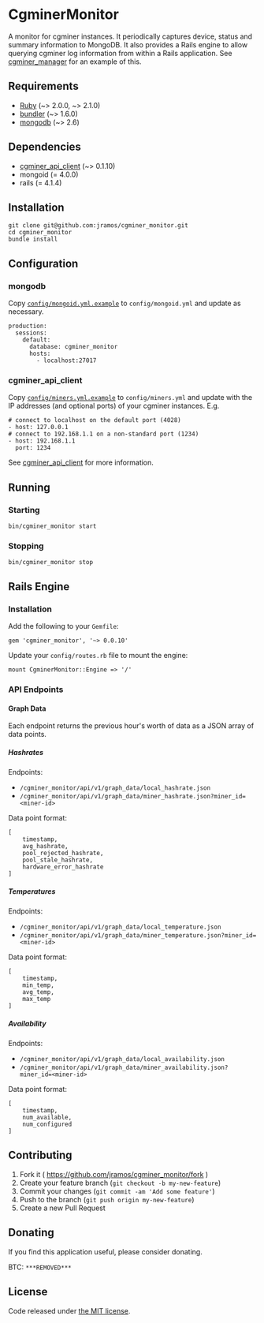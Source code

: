 # CgminerMonitor

A monitor for cgminer instances. It periodically captures device, status and summary information to MongoDB. It also provides a Rails engine to allow querying cgminer log information from within a Rails application. See [cgminer_manager](https://github.com/jramos/cgminer_manager) for an example of this.

## Requirements

* [Ruby](https://www.ruby-lang.org) (~> 2.0.0, ~> 2.1.0)
* [bundler](http://bundler.io/) (~> 1.6.0)
* [mongodb](http://www.mongodb.org/) (~> 2.6)

## Dependencies

* [cgminer\_api\_client](https://github.com/jramos/cgminer_api_client) (~> 0.1.10)
* mongoid (= 4.0.0)
* rails (= 4.1.4)

## Installation

    git clone git@github.com:jramos/cgminer_monitor.git
    cd cgminer_monitor
    bundle install

## Configuration

### mongodb

Copy [``config/mongoid.yml.example``](https://github.com/jramos/cgminer_monitor/blob/master/config/mongoid.yml.example) to ``config/mongoid.yml`` and update as necessary.

    production:
      sessions:
        default:
          database: cgminer_monitor
          hosts:
            - localhost:27017

### cgminer\_api\_client

Copy [``config/miners.yml.example``](https://github.com/jramos/cgminer_monitor/blob/master/config/miners.yml.example) to ``config/miners.yml`` and update with the IP addresses (and optional ports) of your cgminer instances. E.g.

    # connect to localhost on the default port (4028)
    - host: 127.0.0.1
    # connect to 192.168.1.1 on a non-standard port (1234)
    - host: 192.168.1.1
      port: 1234

See [cgminer\_api\_client](https://github.com/jramos/cgminer_api_client#configuration) for more information.

## Running

### Starting

    bin/cgminer_monitor start

### Stopping

    bin/cgminer_monitor stop

## Rails Engine

### Installation

Add the following to your ``Gemfile``:

    gem 'cgminer_monitor', '~> 0.0.10'

Update your ``config/routes.rb`` file to mount the engine:

    mount CgminerMonitor::Engine => '/'

### API Endpoints

#### Graph Data

Each endpoint returns the previous hour's worth of data as a JSON array of data points.

##### Hashrates

Endpoints:

* ``/cgminer_monitor/api/v1/graph_data/local_hashrate.json``
* ``/cgminer_monitor/api/v1/graph_data/miner_hashrate.json?miner_id=<miner-id>``

Data point format:

    [
        timestamp,
        avg_hashrate,
        pool_rejected_hashrate,
        pool_stale_hashrate,
        hardware_error_hashrate
    ]

##### Temperatures

Endpoints:

* ``/cgminer_monitor/api/v1/graph_data/local_temperature.json``
* ``/cgminer_monitor/api/v1/graph_data/miner_temperature.json?miner_id=<miner-id>``

Data point format:

    [
        timestamp,
        min_temp,
        avg_temp,
        max_temp
    ]

##### Availability

Endpoints:

* ``/cgminer_monitor/api/v1/graph_data/local_availability.json``
* ``/cgminer_monitor/api/v1/graph_data/miner_availability.json?miner_id=<miner-id>``

Data point format:

    [
        timestamp,
        num_available,
        num_configured
    ]

## Contributing

1. Fork it ( https://github.com/jramos/cgminer_monitor/fork )
2. Create your feature branch (`git checkout -b my-new-feature`)
3. Commit your changes (`git commit -am 'Add some feature'`)
4. Push to the branch (`git push origin my-new-feature`)
5. Create a new Pull Request

## Donating

If you find this application useful, please consider donating.

BTC: ``***REMOVED***``

## License

Code released under [the MIT license](LICENSE.txt).
